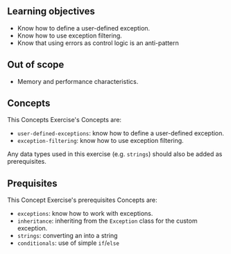 ## Learning objectives

- Know how to define a user-defined exception.
- Know how to use exception filtering.
- Know that using errors as control logic is an anti-pattern

## Out of scope

- Memory and performance characteristics.

## Concepts

This Concepts Exercise's Concepts are:

- `user-defined-exceptions`: know how to define a user-defined exception.
- `exception-filtering`: know how to use exception filtering.

Any data types used in this exercise (e.g. `strings`) should also be added as prerequisites.

## Prequisites

This Concept Exercise's prerequisites Concepts are:

- `exceptions`: know how to work with exceptions.
- `inheritance`: inheriting from the `Exception` class for the custom exception.
- `strings`: converting an into a string
- `conditionals`: use of simple `if`/`else`
